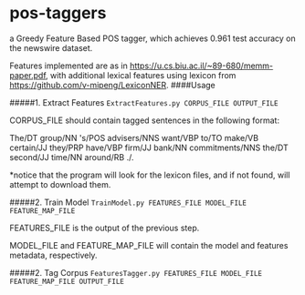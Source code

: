 # pos-taggers
a Greedy Feature Based POS tagger, which achieves 0.961 test accuracy on the newswire dataset.

Features implemented are as in https://u.cs.biu.ac.il/~89-680/memm-paper.pdf, with additional lexical features using lexicon from https://github.com/v-mipeng/LexiconNER. 
####Usage

#####1. Extract Features
`ExtractFeatures.py CORPUS_FILE OUTPUT_FILE`

CORPUS_FILE should contain tagged sentences in the following format:


The/DT group/NN 's/POS advisers/NNS want/VBP to/TO make/VB certain/JJ they/PRP have/VBP firm/JJ bank/NN commitments/NNS the/DT second/JJ time/NN around/RB ./.

*notice that the program will look for the lexicon files, and if not found, will attempt to download them.


#####2. Train Model
`TrainModel.py FEATURES_FILE MODEL_FILE FEATURE_MAP_FILE`

FEATURES_FILE is the output of the previous step.

MODEL_FILE and FEATURE_MAP_FILE will contain the model and features metadata, respectively.

#####2. Tag Corpus
`FeaturesTagger.py FEATURES_FILE MODEL_FILE FEATURE_MAP_FILE OUTPUT_FILE`




